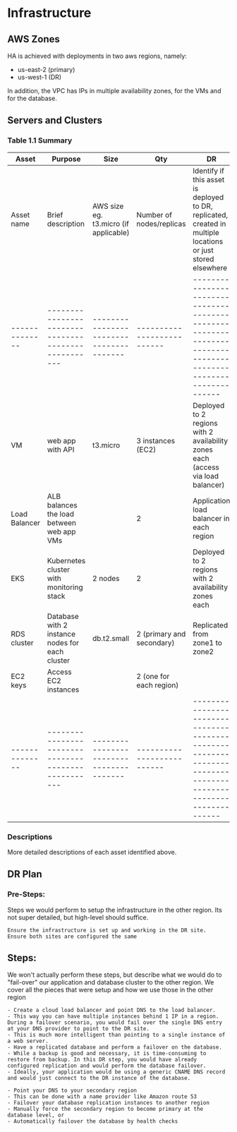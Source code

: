 # Infrastructure

## AWS Zones
HA is achieved with deployments in two aws regions, namely: 
* us-east-2 (primary)
* us-west-1 (DR)

In addition, the VPC has IPs in multiple availability zones, for the VMs and for the database.

## Servers and Clusters

### Table 1.1 Summary
| Asset        | Purpose                                           | Size                                  | Qty                      | DR                                                                                                           |
|--------------|---------------------------------------------------|---------------------------------------|--------------------------|--------------------------------------------------------------------------------------------------------------|
| Asset name   | Brief description                                 | AWS size eg. t3.micro (if applicable) | Number of nodes/replicas | Identify if this asset is deployed to DR, replicated, created in multiple locations or just stored elsewhere |
|--------------|---------------------------------------------------|---------------------------------------|--------------------------|--------------------------------------------------------------------------------------------------------------|
| VM           | web app with API                                  | t3.micro                              | 3 instances (EC2)        | Deployed to 2 regions with 2 availability zones each (access via load balancer)                              |
| Load Balancer| ALB balances the load between web app VMs         |                                       | 2                        | Application load balancer in each region                                                                     |  
| EKS          | Kubernetes cluster with monitoring stack          | 2 nodes                               | 2                        | Deployed to 2 regions with 2 availability zones each                                                         |
| RDS cluster  | Database with 2 instance nodes for each cluster   | db.t2.small                           | 2 (primary and secondary)| Replicated from zone1 to zone2                                                                               | 
| EC2 keys     | Access EC2 instances                              |                                       | 2 (one for each region)  |                                                                                                              |
|--------------|---------------------------------------------------|---------------------------------------|--------------------------|--------------------------------------------------------------------------------------------------------------|

### Descriptions
More detailed descriptions of each asset identified above.

## DR Plan
### Pre-Steps:
Steps we would perform to setup the infrastructure in the other region. Its not super detailed, but high-level should suffice.

````
Ensure the infrastructure is set up and working in the DR site.
Ensure both sites are configured the same
````

## Steps:
We won't actually perform these steps, but describe what we would do to "fail-over" our application and database cluster to the other region. 
We cover all the pieces that were setup and how we use those in the other region

````
- Create a cloud load balancer and point DNS to the load balancer. 
- This way you can have multiple instances behind 1 IP in a region. During a failover scenario, you would fail over the single DNS entry at your DNS provider to point to the DR site. 
- This is much more intelligent than pointing to a single instance of a web server.
- Have a replicated database and perform a failover on the database. 
- While a backup is good and necessary, it is time-consuming to restore from backup. In this DR step, you would have already configured replication and would perform the database failover. 
- Ideally, your application would be using a generic CNAME DNS record and would just connect to the DR instance of the database.
````

````
- Point your DNS to your secondary region
- This can be done with a name provider like Amazon route 53
- Failover your database replication instances to another region
- Manually force the secondary region to become primary at the database level, or
- Automatically failover the database by health checks
````
